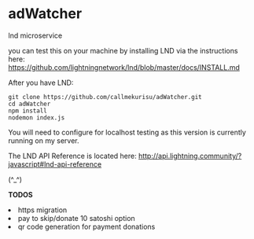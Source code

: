 # adWatcher
lnd microservice

you can test this on your machine by installing LND via the instructions here:
https://github.com/lightningnetwork/lnd/blob/master/docs/INSTALL.md

After you have LND:

`git clone https://github.com/callmekurisu/adWatcher.git`<br>
`cd adWatcher`<br>
`npm install` <br>
`nodemon index.js`

You will need to configure for localhost testing as this version is currently running on my server.

The LND API Reference is located here: http://api.lightning.community/?javascript#lnd-api-reference

(^_^)

<b>TODOS</b>
<li>https migration</li>
<li>pay to skip/donate 10 satoshi option</li>
<li>qr code generation for payment donations</li>
